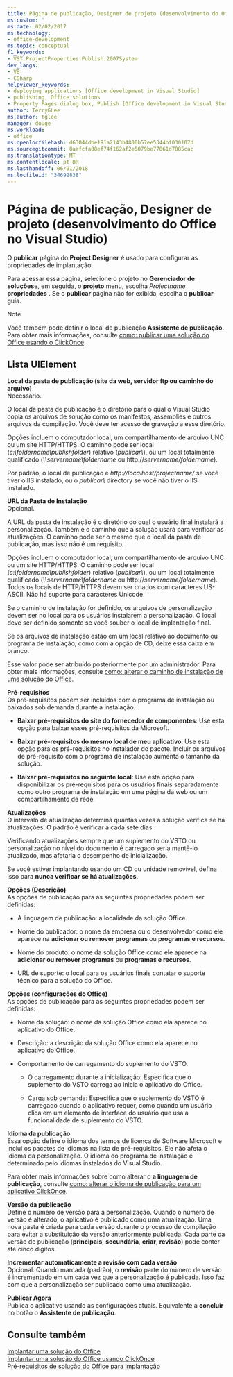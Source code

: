 ```yaml
---
title: Página de publicação, Designer de projeto (desenvolvimento do Office no Visual Studio)
ms.custom: ''
ms.date: 02/02/2017
ms.technology:
- office-development
ms.topic: conceptual
f1_keywords:
- VST.ProjectProperties.Publish.2007System
dev_langs:
- VB
- CSharp
helpviewer_keywords:
- deploying applications [Office development in Visual Studio]
- publishing, Office solutions
- Property Pages dialog box, Publish [Office development in Visual Studio]
author: TerryGLee
ms.author: tglee
manager: douge
ms.workload:
- office
ms.openlocfilehash: d63044dbe191a2143b4800b57ee5344bf030107d
ms.sourcegitcommit: 0aafcfa08ef74f162af2e5079be77061d7885cac
ms.translationtype: MT
ms.contentlocale: pt-BR
ms.lasthandoff: 06/01/2018
ms.locfileid: "34692838"
---
```

# <a name="publish-page-project-designer-office-development-in-visual-studio"></a>Página de publicação, Designer de projeto (desenvolvimento do Office no Visual Studio)
  O **publicar** página do **Project Designer** é usado para configurar as propriedades de implantação.  
  
 Para acessar essa página, selecione o projeto no **Gerenciador de soluções**e, em seguida, o **projeto** menu, escolha *Projectname* **propriedades** . Se o **publicar** página não for exibida, escolha o **publicar** guia.  
  
> [!NOTE]  
>  Você também pode definir o local de publicação **Assistente de publicação**. Para obter mais informações, consulte [como: publicar uma solução do Office usando o ClickOnce](http://msdn.microsoft.com/en-us/2b6c247e-bc04-4ce4-bb64-c4e79bb3d5b8).  
  
## <a name="uielement-list"></a>Lista UIElement  
 **Local da pasta de publicação (site da web, servidor ftp ou caminho do arquivo)**  
 Necessário.  
  
 O local da pasta de publicação é o diretório para o qual o Visual Studio copia os arquivos de solução como os manifestos, assemblies e outros arquivos da compilação. Você deve ter acesso de gravação a esse diretório.  
  
 Opções incluem o computador local, um compartilhamento de arquivo UNC ou um site HTTP/HTTPS. O caminho pode ser local (*c:\foldername\publishfolder*) relativo (*publicar\\*), ou um local totalmente qualificado (*\\\servername\foldername* ou http://*servername/foldername*).  
  
 Por padrão, o local de publicação é *http://localhost/projectname/* se você tiver o IIS instalado, ou o *publicar\\*  directory se você não tiver o IIS instalado.  
  
 **URL da Pasta de Instalação**  
 Opcional.  
  
 A URL da pasta de instalação é o diretório do qual o usuário final instalará a personalização. Também é o caminho que a solução usará para verificar as atualizações. O caminho pode ser o mesmo que o local da pasta de publicação, mas isso não é um requisito.  
  
 Opções incluem o computador local, um compartilhamento de arquivo UNC ou um site HTTP/HTTPS. O caminho pode ser local (*c:\foldername\publishfolder*) relativo (*publicar\\*), ou um local totalmente qualificado (*\\\servername\foldername* ou http://*servername/foldername*). Todos os locais de HTTP/HTTPS devem ser criados com caracteres US-ASCII. Não há suporte para caracteres Unicode.  
  
 Se o caminho de instalação for definido, os arquivos de personalização devem ser no local para os usuários instalarem a personalização. O local deve ser definido somente se você souber o local de implantação final.  
  
 Se os arquivos de instalação estão em um local relativo ao documento ou programa de instalação, como com a opção de CD, deixe essa caixa em branco.  
  
 Esse valor pode ser atribuído posteriormente por um administrador. Para obter mais informações, consulte [como: alterar o caminho de instalação de uma solução do Office](http://msdn.microsoft.com/en-us/d0eaa07b-2d72-4902-899f-2f9fb165b8fd).  
  
 **Pré-requisitos**  
 Os pré-requisitos podem ser incluídos com o programa de instalação ou baixados sob demanda durante a instalação.  
  
-   **Baixar pré-requisitos do site do fornecedor de componentes**: Use esta opção para baixar esses pré-requisitos da Microsoft.  
  
-   **Baixar pré-requisitos do mesmo local de meu aplicativo**: Use esta opção para os pré-requisitos no instalador do pacote. Incluir os arquivos de pré-requisito com o programa de instalação aumenta o tamanho da solução.  
  
-   **Baixar pré-requisitos no seguinte local**: Use esta opção para disponibilizar os pré-requisitos para os usuários finais separadamente como outro programa de instalação em uma página da web ou um compartilhamento de rede.  
  
 **Atualizações**  
 O intervalo de atualização determina quantas vezes a solução verifica se há atualizações. O padrão é verificar a cada sete dias.  
  
 Verificando atualizações sempre que um suplemento do VSTO ou personalização no nível do documento é carregado seria mantê-lo atualizado, mas afetaria o desempenho de inicialização.  
  
 Se você estiver implantando usando um CD ou unidade removível, defina isso para **nunca verificar se há atualizações**.  
  
 **Opções (Descrição)**  
 As opções de publicação para as seguintes propriedades podem ser definidas:  
  
-   A linguagem de publicação: a localidade da solução Office.  
  
-   Nome do publicador: o nome da empresa ou o desenvolvedor como ele aparece na **adicionar ou remover programas** ou **programas e recursos**.  
  
-   Nome do produto: o nome da solução Office como ele aparece na **adicionar ou remover programas** ou **programas e recursos**.  
  
-   URL de suporte: o local para os usuários finais contatar o suporte técnico para a solução do Office.  
  
 **Opções (configurações do Office)**  
 As opções de publicação para as seguintes propriedades podem ser definidas:  
  
-   Nome da solução: o nome da solução Office como ela aparece no aplicativo do Office.  
  
-   Descrição: a descrição da solução Office como ela aparece no aplicativo do Office.  
  
-   Comportamento de carregamento do suplemento do VSTO.  
  
    -   O carregamento durante a inicialização: Especifica que o suplemento do VSTO carrega ao inicia o aplicativo do Office.  
  
    -   Carga sob demanda: Especifica que o suplemento do VSTO é carregado quando o aplicativo requer, como quando um usuário clica em um elemento de interface do usuário que usa a funcionalidade de suplemento do VSTO.  
  
 **Idioma da publicação**  
 Essa opção define o idioma dos termos de licença de Software Microsoft e inclui os pacotes de idiomas na lista de pré-requisitos. Ele não afeta o idioma da personalização. O idioma do programa de instalação é determinado pelo idiomas instalados do Visual Studio.  
  
 Para obter mais informações sobre como alterar o **a linguagem de publicação**, consulte [como: alterar o idioma de publicação para um aplicativo ClickOnce](/visualstudio/deployment/how-to-change-the-publish-language-for-a-clickonce-application).  
  
 **Versão da publicação**  
 Define o número de versão para a personalização. Quando o número de versão é alterado, o aplicativo é publicado como uma atualização. Uma nova pasta é criada para cada versão durante o processo de compilação para evitar a substituição da versão anteriormente publicada. Cada parte da versão de publicação (**principais**, **secundária**, **criar**, **revisão**) pode conter até cinco dígitos.  
  
 **Incrementar automaticamente a revisão com cada versão**  
 Opcional. Quando marcada (padrão), o **revisão** parte do número de versão é incrementado em um cada vez que a personalização é publicada. Isso faz com que a personalização ser publicado como uma atualização.  
  
 **Publicar Agora**  
 Publica o aplicativo usando as configurações atuais. Equivalente a **concluir** no botão o **Assistente de publicação**.  
  
## <a name="see-also"></a>Consulte também  
 [Implantar uma solução do Office](../vsto/deploying-an-office-solution.md)   
 [Implantar uma solução do Office usando ClickOnce](../vsto/deploying-an-office-solution-by-using-clickonce.md)   
 [Pré-requisitos de solução do Office para implantação](http://msdn.microsoft.com/en-us/9f672809-43a3-40a1-9057-397ce3b5126e)  
  
  